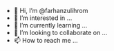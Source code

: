 - 👋 Hi, I’m @farhanzulihrom
- 👀 I’m interested in ...
- 🌱 I’m currently learning ...
- 💞️ I’m looking to collaborate on ...
- 📫 How to reach me ...

<!---
farhanzulihrom/farhanzulihrom is a ✨ special ✨ repository because its `README.md` (this file) appears on your GitHub profile.
You can click the Preview link to take a look at your changes.
--->
